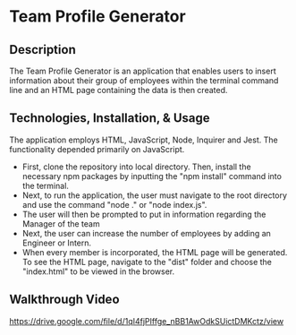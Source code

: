 # Team Profile Generator

## Description
The Team Profile Generator is an application that enables users to insert information about their group of employees within the terminal command line and an HTML page containing the data is then created.

## Technologies, Installation, & Usage

The application employs HTML, JavaScript, Node, Inquirer and Jest. The functionality depended primarily on JavaScript.
- First, clone the repository into local directory. Then, install the necessary npm packages by inputting the "npm install" command into the terminal.
- Next, to run the application, the user must navigate to the root directory and use the command "node ." or "node index.js".
- The user will then be prompted to put in information regarding the Manager of the team
- Next, the user can increase the number of employees by adding an Engineer or Intern.
- When every member is incorporated, the HTML page will be generated. To see the HTML page, navigate to the "dist" folder and choose the "index.html" to be viewed in the browser.

## Walkthrough Video
https://drive.google.com/file/d/1qI4fjPIffge_nBB1AwOdkSUictDMKctz/view

